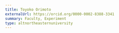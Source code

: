 ```yaml
---
title: Toyoko Orimoto
externalUrl: https://orcid.org/0000-0002-8388-3341
summary: Faculty, Experiment
type: altnortheasternuniversity
---
```

